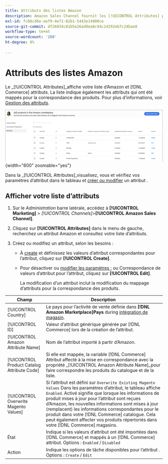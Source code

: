 ```yaml
---
title: Attributs des listes Amazon
description: Amazon Sales Channel fournit les [!UICONTROL Attributes] pour surveiller la liste des attributs Amazon et Commerce et leur mappage pour la correspondance des produits.
exl-id: fc08cd6e-eef9-4e71-82b1-5443e14800ce
source-git-commit: df26834c81b5e26ad0ea8c94c14292eb7c24bae8
workflow-type: tm+mt
source-wordcount: '268'
ht-degree: 0%

---
```


# Attributs des listes Amazon

Le _[!UICONTROL Attributes]_affiche votre liste d’Amazon et [!DNL Commerce] attributs. La liste indique également les attributs qui ont été mappés pour la correspondance des produits. Pour plus d’informations, voir [Gestion des attributs](./managing-attributes.md).

![Vue Attributs](assets/amazon-attributes-view.png){width="600" zoomable="yes"}

Dans la _[!UICONTROL Attributes]_visualisez, vous et vérifiez vos paramètres d’attribut dans le tableau et [créer ou modifier](./creating-attributes.md) un attribut .

## Afficher votre liste d’attributs

1. Sur le _Administration_ barre latérale, accédez à **[!UICONTROL Marketing]** > _[!UICONTROL Channels]_>**[!UICONTROL Amazon Sales Channel]**.

1. Cliquez sur **[!UICONTROL Attributes]** dans le menu de gauche, recherchez un attribut Amazon et consultez votre liste d’attributs.

1. Créez ou modifiez un attribut, selon les besoins :

   - À [create](./creating-attributes.md#create-an-attribute) et définissez les valeurs d’attribut correspondantes pour l’attribut, cliquez sur **[!UICONTROL Create]**.

   - Pour désactiver ou [modifier les paramètres ;](./creating-attributes.md#edit-an-attribute) ou Correspondance de valeurs d’attribut pour l’attribut, cliquez sur **[!UICONTROL Edit]**.

      La modification d’un attribut inclut la modification du mappage d’attributs pour la correspondance des produits.

| Champ | Description |
|--- |--- |
| [!UICONTROL Country] | Le pays pour l’activité de vente définie dans  **[!DNL Amazon Marketplace]Pays** during [intégration de magasin](./store-integration.md). |
| [!UICONTROL ID] | Valeur d’attribut générique générée par [!DNL Commerce] lors de la création de l’attribut. |
| [!UICONTROL Amazon Attribute Name] | Nom de l’attribut importé à partir d’Amazon. |
| [!UICONTROL Product Catalog Attribute Code] | Si elle est mappée, la variable [!DNL Commerce] Attribut affecté à la mise en correspondance avec la propriété _[!UICONTROL Amazon Attribute Name]_pour faire correspondre les produits du catalogue et de la liste. |
| [!UICONTROL Overwrite Magento Values] | Si l’attribut est défini sur `Overwrite Existing Magento Values` Dans les paramètres d’attribut, le tableau affiche `Enabled`. Activé signifie que lorsque les informations de produit mises à jour pour l’attribut sont reçues d’Amazon, les nouvelles informations sont mises à jour (remplacent) les informations correspondantes pour le produit dans votre [!DNL Commerce] catalogue. Cela peut également affecter vos produits répertoriés dans votre [!DNL Commerce] magasins. |
| État | Indique si les valeurs d’attribut ont été importées dans [!DNL Commerce] et mappés à un [!DNL Commerce] attribut. Options : `Enabled` / `Disabled` |
| Action | Indique les options de tâche disponibles pour l’attribut . Options : `Create` / `Edit` |
